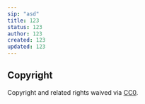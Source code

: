 ```yaml
---
sip: "asd"
title: 123
status: 123
author: 123
created: 123
updated: 123
---
```


<!--
Wrong types
-->

## Copyright

Copyright and related rights waived via [CC0](../LICENSE).
